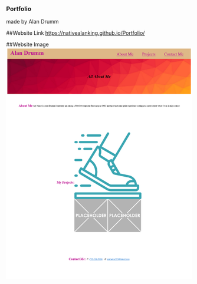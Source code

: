 ### Portfolio
made by Alan Drumm

##Website Link
https://nativealanking.github.io/Portfolio/

##Website Image
![](website.png)
